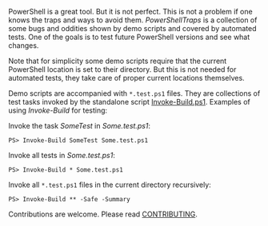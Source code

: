 
PowerShell is a great tool. But it is not perfect. This is not a problem if one
knows the traps and ways to avoid them. *PowerShellTraps* is a collection of
some bugs and oddities shown by demo scripts and covered by automated tests.
One of the goals is to test future PowerShell versions and see what changes.

Note that for simplicity some demo scripts require that the current PowerShell
location is set to their directory. But this is not needed for automated tests,
they take care of proper current locations themselves.

Demo scripts are accompanied with `*.test.ps1` files. They are collections of
test tasks invoked by the standalone script [Invoke-Build.ps1]. Examples of
using *Invoke-Build* for testing:

Invoke the task *SomeTest* in *Some.test.ps1*:

    PS> Invoke-Build SomeTest Some.test.ps1

Invoke all tests in *Some.test.ps1*:

    PS> Invoke-Build * Some.test.ps1

Invoke all `*.test.ps1` files in the current directory recursively:

    PS> Invoke-Build ** -Safe -Summary

Contributions are welcome. Please read [CONTRIBUTING].

[Invoke-Build.ps1]: https://github.com/nightroman/Invoke-Build/blob/master/Invoke-Build.ps1
[CONTRIBUTING]: https://github.com/nightroman/PowerShellTraps/blob/master/CONTRIBUTING.md
